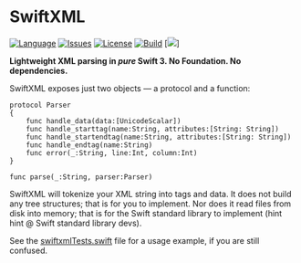 # SwiftXML

[![Language](http://img.shields.io/badge/language-swift-brightgreen.svg?style=flat
)](https://developer.apple.com/swift)
[![Issues](https://img.shields.io/github/issues/kelvin13/swiftxml.svg
)](https://github.com/kelvin13/swiftxml/issues?state=open)
[![License](https://img.shields.io/badge/license-GPL3-ff3079.svg)](https://github.com/kelvin13/swiftxml/blob/master/LICENSE.gpl3)
[![Build](https://travis-ci.org/kelvin13/swiftxml.svg?branch=master)](https://travis-ci.org/kelvin13/swiftxml)
[![](https://img.shields.io/badge/taylor-swift-e030ff.svg)]

**Lightweight XML parsing in *pure* Swift 3. No Foundation. No dependencies.**

SwiftXML exposes just two objects — a protocol and a function:

```
protocol Parser
{
    func handle_data(data:[UnicodeScalar])
    func handle_starttag(name:String, attributes:[String: String])
    func handle_startendtag(name:String, attributes:[String: String])
    func handle_endtag(name:String)
    func error(_:String, line:Int, column:Int)
}
```

```
func parse(_:String, parser:Parser)
```

SwiftXML will tokenize your XML string into tags and data. It does not build any tree structures; that is for you to implement. Nor does it read files from disk into memory; that is for the Swift standard library to implement (hint hint @ Swift standard library devs).

See the [swiftxmlTests.swift](https://github.com/kelvin13/swiftxml/blob/master/Tests/swiftxmlTests/swiftxmlTests.swift) file for a usage example, if you are still confused.

